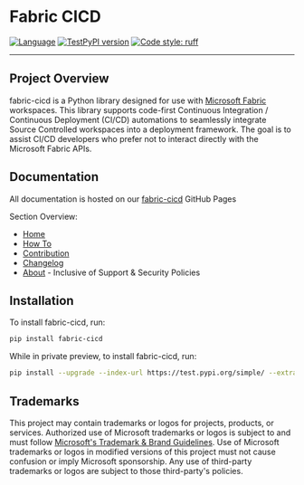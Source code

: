 # Fabric CICD

[![Language](https://img.shields.io/badge/language-Python-blue.svg)](https://www.python.org/)
[![TestPyPI version](https://img.shields.io/badge/TestPyPI-fabric--cicd-blue)](https://test.pypi.org/project/fabric-cicd/)
[![Code style: ruff](https://img.shields.io/badge/code%20style-ruff-000000.svg)](https://github.com/charliermarsh/ruff)

<!-- [![PyPI version](https://badge.fury.io/py/fabric-cicd.svg)](https://badge.fury.io/py/fabric-cicd) -->
<!-- [![Downloads](https://static.pepy.tech/badge/fabric-cicd)](https://pepy.tech/project/fabric-cicd) -->

---

## Project Overview

fabric-cicd is a Python library designed for use with [Microsoft Fabric](https://learn.microsoft.com/en-us/fabric/) workspaces. This library supports code-first Continuous Integration / Continuous Deployment (CI/CD) automations to seamlessly integrate Source Controlled workspaces into a deployment framework. The goal is to assist CI/CD developers who prefer not to interact directly with the Microsoft Fabric APIs.

## Documentation

All documentation is hosted on our [fabric-cicd](https://microsoft.github.io/fabric-cicd/) GitHub Pages

Section Overview:
-   [Home](https://microsoft.github.io/fabric-cicd/latest/)
-   [How To](https://microsoft.github.io/fabric-cicd/latest/how_to/)
-   [Contribution](https://microsoft.github.io/fabric-cicd/latest/contribution/)
-   [Changelog](https://microsoft.github.io/fabric-cicd/latest/changelog/)
-   [About](https://microsoft.github.io/fabric-cicd/latest/help/) - Inclusive of Support & Security Policies

## Installation

To install fabric-cicd, run:

```bash
pip install fabric-cicd
```

While in private preview, to install fabric-cicd, run:

```bash
pip install --upgrade --index-url https://test.pypi.org/simple/ --extra-index-url https://pypi.org/simple/ fabric-cicd
```

## Trademarks

This project may contain trademarks or logos for projects, products, or services. Authorized use of Microsoft trademarks or logos is subject to and must follow [Microsoft's Trademark & Brand Guidelines](https://www.microsoft.com/en-us/legal/intellectualproperty/trademarks/usage/general). Use of Microsoft trademarks or logos in modified versions of this project must not cause confusion or imply Microsoft sponsorship. Any use of third-party trademarks or logos are subject to those third-party's policies.
